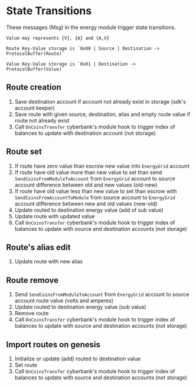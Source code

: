 # State Transitions

These messages (Msg) in the energy module trigger state transitions.

```
Value may represents {V}, {A} and {A,V}

Route Key-Value storage is `0x00 | Source | Destination -> ProtocolBuffer(Route)`

Value Key-Value storage is `0x01 | Destination -> ProtocolBuffer(Value)`
```

## Route creation
1. Save destination account if account not already exist in storage (sdk's account keeper)
2. Save route with given source, destination, alias and empty route value if route not already exist
3. Call `OnCoinsTransfer` cyberbank's module hook to trigger index of balances to update with destination account (not storage)

## Route set
1. If route have zero value than escrow new value into `EnergyGrid` account
2. If route have old value more than new value to set than send `SendCoinsFromModuleToAccount` from `EnergyGrid` account to source account difference between old and new values (old-new)
3. If route have old value less than new value to set than escrow with `SendCoinsFromAccountToModule` from source account to `EnergyGrid` account difference between new and old values (new-old)
4. Update routed to destination energy value (add of sub value)
5. Update route with updated value
6. Call `OnCoinsTransfer` cyberbank's module hook to trigger index of balances to update with source and destination accounts (not storage)

## Route's alias edit
1. Update route with new alias

## Route remove
1. Send `SendCoinsFromModuleToAccount` from `EnergyGrid` account to source account route value (volts and amperes)
2. Update routed to destination energy value (sub value)
3. Remove route
4. Call `OnCoinsTransfer` cyberbank's module hook to trigger index of balances to update with source and destination accounts (not storage)

## Import routes on genesis
1. Initialize or update (add) routed to destination value
2. Set route
3. Call `OnCoinsTransfer` cyberbank's module hook to trigger index of balances to update with source and destination accounts (not storage)
